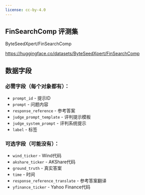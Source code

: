 ```yaml
---
license: cc-by-4.0
---
```

## FinSearchComp 评测集

ByteSeedXpert/FinSearchComp

https://huggingface.co/datasets/ByteSeedXpert/FinSearchComp

## 数据字段
### 必需字段（每个对象都有）：
- `prompt_id` - 提示ID
- `prompt` - 问题内容
- `response_reference` - 参考答案
- `judge_prompt_template` - 评判提示模板
- `judge_system_prompt` - 评判系统提示
- `label` - 标签

### 可选字段（可能没有）：
- `wind_ticker` - Wind代码
- `akshare_ticker` - AKShare代码
- `ground_truth` - 真实答案
- `time` - 时间
- `response_reference_translate` - 参考答案翻译
- `yfinance_ticker` - Yahoo Finance代码